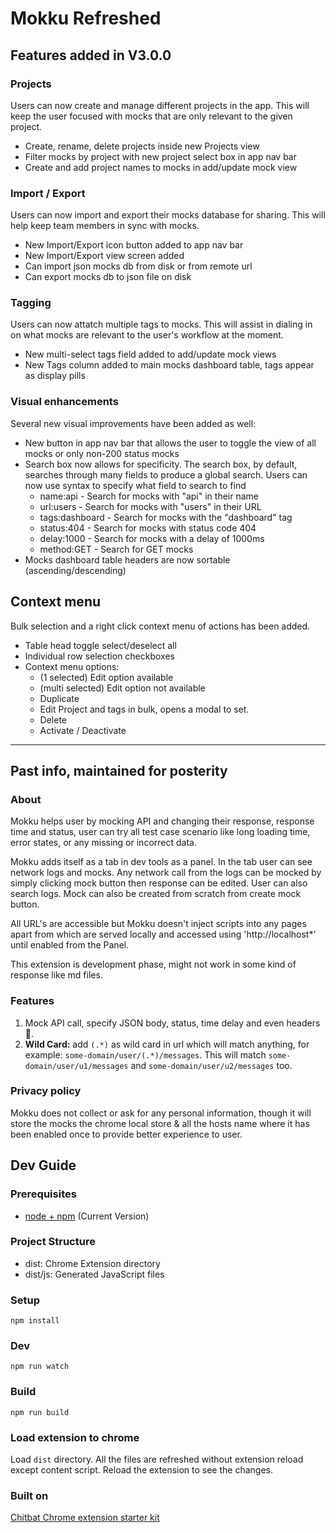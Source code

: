 # Mokku Refreshed

## Features added in V3.0.0

### Projects

Users can now create and manage different projects in the app. This will keep the user focused with mocks that are only relevant to the given project.
- Create, rename, delete projects inside new Projects view
- Filter mocks by project with new project select box in app nav bar
- Create and add project names to mocks in add/update mock view
  
### Import / Export

Users can now import and export their mocks database for sharing. This will help keep team members in sync with mocks.
- New Import/Export icon button added to app nav bar
- New Import/Export view screen added
- Can import json mocks db from disk or from remote url
- Can export mocks db to json file on disk

### Tagging
Users can now attatch multiple tags to mocks. This will assist in dialing in on what mocks are relevant to the user's workflow at the moment. 
- New multi-select tags field added to add/update mock views
- New Tags column added to main mocks dashboard table, tags appear as display pills

### Visual enhancements
Several new visual improvements have been added as well:
- New button in app nav bar that allows the user to toggle the view of all mocks or only non-200 status mocks
- Search box now allows for specificity. The search box, by default, searches through many fields to produce a global search. Users can now use syntax to specify what field to search to find 
  - name:api - Search for mocks with "api" in their name
  - url:users - Search for mocks with "users" in their URL
  - tags:dashboard - Search for mocks with the "dashboard" tag
  - status:404 - Search for mocks with status code 404
  - delay:1000 - Search for mocks with a delay of 1000ms
  - method:GET - Search for GET mocks
- Mocks dashboard table headers are now sortable (ascending/descending)

## Context menu
Bulk selection and a right click context menu of actions has been added.
- Table head toggle select/deselect all
- Individual row selection checkboxes
- Context menu options:
  - (1 selected) Edit option available
  - (multi selected) Edit option not available
  - Duplicate
  - Edit Project and tags in bulk, opens a modal to set.
  - Delete
  - Activate / Deactivate

---
## Past info, maintained for posterity


### About

Mokku helps user by mocking API and changing their response, response time and status, user can try all test case scenario like long loading time, error states, or any missing or incorrect data.

Mokku adds itself as a tab in dev tools as a panel. In the tab user can see network logs and mocks. Any network call from the logs can be mocked by simply clicking mock button then response can be edited. User can also search logs. Mock can also be created from scratch from create mock button.

All URL's are accessible but Mokku doesn't inject scripts into any pages apart from which are served locally and accessed using 'http://localhost\*' until enabled from the Panel.

This extension is development phase, might not work in some kind of response like md files.

### Features

1. Mock API call, specify JSON body, status, time delay and even headers 🙌.
2. **Wild Card:** add `(.*)` as wild card in url which will match anything, for example: `some-domain/user/(.*)/messages`. This will match `some-domain/user/u1/messages` and `some-domain/user/u2/messages` too.

### Privacy policy

Mokku does not collect or ask for any personal information, though it will store the mocks the chrome local store & all the hosts name where it has been enabled once to provide better experience to user.

## Dev Guide

### Prerequisites

- [node + npm](https://nodejs.org/) (Current Version)

### Project Structure

- dist: Chrome Extension directory
- dist/js: Generated JavaScript files

### Setup

`npm install`

### Dev

`npm run watch`

### Build

`npm run build`

### Load extension to chrome

Load `dist` directory. All the files are refreshed without extension reload except content script. Reload the extension to see the changes.

### Built on

[Chitbat Chrome extension starter kit](https://github.com/chibat/chrome-extension-typescript-starter)
